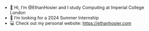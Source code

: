 - 👋 Hi, I’m @EthanHosier and I study Computing at Imperial College London
- 💞️ I’m looking for a 2024 Summer Internship
- 💻 Check out my personal website: https://ethanhosier.com

<!---
EthanHosier/EthanHosier is a ✨ special ✨ repository because its `README.md` (this file) appears on your GitHub profile.
You can click the Preview link to take a look at your changes.
--->
